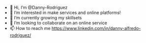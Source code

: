 - 👋 Hi, I’m @Danny-Rodriguez
- 👀 I’m interested in make services and online platforms!
- 🌱 I’m currently growing my skillsets
- 💞️ I’m looking to collaborate on an online service
- 📫 How to reach me https://www.linkedin.com/in/danny-alfredo-rodriguez/

<!---
Danny-Rodriguez/Danny-Rodriguez is a ✨ special ✨ repository because its `README.md` (this file) appears on your GitHub profile.
You can click the Preview link to take a look at your changes.
--->
